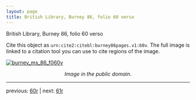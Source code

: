 ```yaml
---
layout: page
title: British Library, Burney 86, folio 60 verso
---
```


British Library, Burney 86, folio 60 verso

Cite this object as `urn:cite2:citebl:burney86pages.v1:60v`.  The full image is linked to a citation tool you can use to cite regions of the image.

[![burney_ms_86_f060v](http://www.homermultitext.org/iipsrv?IIIF=/project/homer/pyramidal/deepzoom/citebl/burney86imgs/v1/burney_ms_86_f060v.tif/full/800,/0/default.jpg)](http://www.homermultitext.org/ict2/?urn=urn:cite2:citebl:burney86imgs.v1:burney_ms_86_f060v) 

<p style="text-align: center; font-style: italic;">Image in the public domain.</p>

---

previous: [60r](../60r/) | next: [61r](../61r/)
